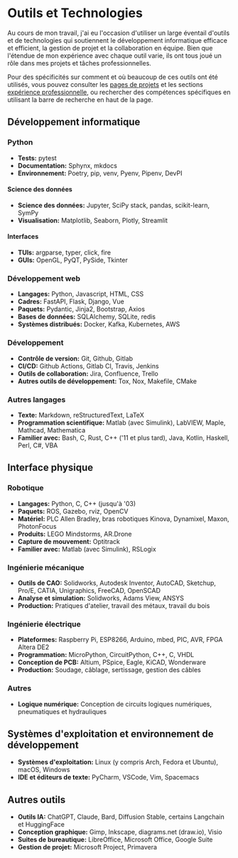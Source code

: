 # Outils et Technologies
Au cours de mon travail, j'ai eu l'occasion d'utiliser un large éventail d'outils et de technologies qui soutiennent le développement informatique efficace et efficient, la gestion de projet et la collaboration en équipe.
Bien que l'étendue de mon expérience avec chaque outil varie, ils ont tous joué un rôle dans mes projets et tâches professionnelles.

Pour des spécificités sur comment et où beaucoup de ces outils ont été utilisés,
vous pouvez consulter les [pages de projets](../projects/index.md) et les sections [expérience professionnelle](../work/index.md),
ou rechercher des compétences spécifiques en utilisant la barre de recherche en haut de la page.

## Développement informatique
### Python
- **Tests:** pytest
- **Documentation:** Sphynx, mkdocs
- **Environnement:** Poetry, pip, venv, Pyenv, Pipenv, DevPI
#### Science des données
- **Science des données:** Jupyter, SciPy stack, pandas, scikit-learn, SymPy
- **Visualisation:** Matplotlib, Seaborn, Plotly, Streamlit
#### Interfaces
- **TUIs:** argparse, typer, click, fire
- **GUIs:** OpenGL, PyQT, PySide, Tkinter
### Développement web
- **Langages:** Python, Javascript, HTML, CSS
- **Cadres:** FastAPI, Flask, Django, Vue
- **Paquets:** Pydantic, Jinja2, Bootstrap, Axios
- **Bases de données:** SQLAlchemy, SQLite, redis
- **Systèmes distribués:** Docker, Kafka, Kubernetes, AWS
### Développement
- **Contrôle de version:** Git, Github, Gitlab
- **CI/CD:** Github Actions, Gitlab CI, Travis, Jenkins
- **Outils de collaboration:** Jira, Confluence, Trello
- **Autres outils de développement:** Tox, Nox, Makefile, CMake
### Autres langages
- **Texte:** Markdown, reStructuredText, LaTeX
- **Programmation scientifique:** Matlab (avec Simulink), LabVIEW, Maple, Mathcad, Mathematica
- **Familier avec:** Bash, C, Rust, C++ ('11 et plus tard), Java, Kotlin, Haskell, Perl, C#, VBA

## Interface physique
### Robotique
- **Langages:** Python, C, C++ (jusqu'à '03)
- **Paquets:** ROS, Gazebo, rviz, OpenCV
- **Matériel:** PLC Allen Bradley, bras robotiques Kinova, Dynamixel, Maxon, PhotonFocus
- **Produits:** LEGO Mindstorms, AR.Drone
- **Capture de mouvement:** Optitrack
- **Familier avec:** Matlab (avec Simulink), RSLogix
### Ingénierie mécanique
- **Outils de CAO:** Solidworks, Autodesk Inventor, AutoCAD, Sketchup, Pro/E, CATIA, Unigraphics, FreeCAD, OpenSCAD
- **Analyse et simulation:** Solidworks, Adams View, ANSYS
- **Production:** Pratiques d'atelier, travail des métaux, travail du bois
### Ingénierie électrique
- **Plateformes:** Raspberry Pi, ESP8266, Arduino, mbed, PIC, AVR, FPGA Altera DE2
- **Programmation:** MicroPython, CircuitPython, C++, C, VHDL
- **Conception de PCB:** Altium, PSpice, Eagle, KiCAD, Wonderware
- **Production:** Soudage, câblage, sertissage, gestion des câbles
### Autres
- **Logique numérique:** Conception de circuits logiques numériques, pneumatiques et hydrauliques

## Systèmes d'exploitation et environnement de développement
- **Systèmes d'exploitation:** Linux (y compris Arch, Fedora et Ubuntu), macOS, Windows
- **IDE et éditeurs de texte:** PyCharm, VSCode, Vim, Spacemacs

## Autres outils
- **Outils IA:** ChatGPT, Claude, Bard, Diffusion Stable, certains Langchain et HuggingFace
- **Conception graphique:** Gimp, Inkscape, diagrams.net (draw.io), Visio
- **Suites de bureautique:** LibreOffice, Microsoft Office, Google Suite
- **Gestion de projet:** Microsoft Project, Primavera
